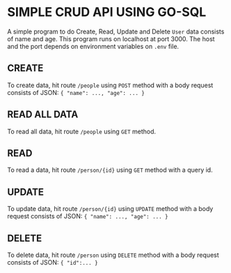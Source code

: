 # SIMPLE CRUD API USING GO-SQL
A simple program to do Create, Read, Update and Delete `User` data consists of name and age. This program runs on localhost at port 3000. The host and the port depends on environment variables on `.env` file.
## CREATE
To create data, hit route `/people` using `POST` method with a body request consists of JSON:
`
{
    "name": ...,
    "age": ...
}
`
## READ ALL DATA
To read all data, hit route `/people` using `GET` method.
## READ
To read a data, hit route `/person/{id}` using `GET` method with a query id.
## UPDATE
To update data, hit route `/person/{id}` using `UPDATE` method with a body request consists of JSON:
`
{
    "name": ...,
    "age": ...
}
`
## DELETE
To delete data, hit route `/person` using `DELETE` method with a body request consists of JSON:
`
{
    "id":...
}
`